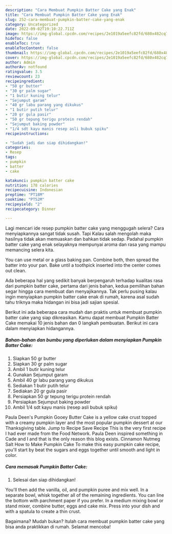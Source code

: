 ```yaml
---
description: "Cara Membuat Pumpkin Batter Cake yang Enak"
title: "Cara Membuat Pumpkin Batter Cake yang Enak"
slug: 252-cara-membuat-pumpkin-batter-cake-yang-enak
category: Uncategorized
date: 2022-09-02T19:10:22.711Z
image: https://img-global.cpcdn.com/recipes/2e1019a5eefc82fd/680x482cq70/pumpkin-batter-cake-foto-resep-utama.jpg
hideToc: false
enableToc: true
enableTocContent: false
thumbnail: https://img-global.cpcdn.com/recipes/2e1019a5eefc82fd/680x482cq70/pumpkin-batter-cake-foto-resep-utama.jpg
cover: https://img-global.cpcdn.com/recipes/2e1019a5eefc82fd/680x482cq70/pumpkin-batter-cake-foto-resep-utama.jpg
author: Admin
authorAv: notfound
ratingvalue: 3.5
reviewcount: 23
recipeingredient:
- "50 gr butter"
- "30 gr palm sugar"
- "1 butir kuning telur"
- "Sejumput garam"
- "40 gr labu parang yang dikukus"
- "1 butir putih telur"
- "20 gr gula pasir"
- "50 gr tepung terigu protein rendah"
- "Sejumput baking powder"
- "1/4 sdt kayu manis resep asli bubuk spiku"
recipeinstructions:

- "Sudah jadi dan siap dihidangkan!"
categories:
- Resep
tags:
- pumpkin
- batter
- cake

katakunci: pumpkin batter cake 
nutrition: 178 calories
recipecuisine: Indonesian
preptime: "PT18M"
cooktime: "PT52M"
recipeyield: "2"
recipecategory: Dinner

---
```



Lagi mencari ide resep pumpkin batter cake yang menggugah selera? Cara menyiapkannya sangat tidak susah. Tapi Kalau salah mengolah maka hasilnya tidak akan memuaskan dan bahkan tidak sedap. Padahal pumpkin batter cake yang enak selayaknya mempunyai aroma dan rasa yang mampu memancing selera kita.


You can use metal or a glass baking pan. Combine both, then spread the batter into your pan. Bake until a toothpick inserted into the center comes out clean.

Ada beberapa hal yang sedikit banyak berpengaruh terhadap kualitas rasa dari pumpkin batter cake, pertama dari jenis bahan, kedua pemilihan bahan segar hingga cara membuat dan menyajikannya. Tak perlu pusing kalau ingin menyiapkan pumpkin batter cake enak di rumah, karena asal sudah tahu triknya maka hidangan ini bisa jadi sajian spesial.


Berikut ini ada beberapa cara mudah dan praktis untuk membuat pumpkin batter cake yang siap dikreasikan. Kamu dapat membuat Pumpkin Batter Cake memakai 10 jenis bahan dan 0 langkah pembuatan. Berikut ini cara dalam menyiapkan hidangannya.

<!--inarticleads1-->

##### Bahan-bahan dan bumbu yang diperlukan dalam menyiapkan Pumpkin Batter Cake:

1. Siapkan 50 gr butter
1. Siapkan 30 gr palm sugar
1. Ambil 1 butir kuning telur
1. Gunakan Sejumput garam
1. Ambil 40 gr labu parang yang dikukus
1. Sediakan 1 butir putih telur
1. Sediakan 20 gr gula pasir
1. Persiapkan 50 gr tepung terigu protein rendah
1. Persiapkan Sejumput baking powder
1. Ambil 1/4 sdt kayu manis (resep asli bubuk spiku)


Paula Deen&#39;s Pumpkin Gooey Butter Cake is a yellow cake crust topped with a creamy pumpkin layer and the most popular pumpkin dessert at our Thanksgiving table. Jump to Recipe Save Recipe This is the very first recipe I had ever made from the Food Network. Paula Deen inspired something in Cade and I and that is the only reason this blog exists. Cinnamon Nutmeg Salt How to Make Pumpkin Cake To make this easy pumpkin cake recipe, you&#39;ll start by beat the sugars and eggs together until smooth and light in color. 

<!--inarticleads2-->

##### Cara memasak Pumpkin Batter Cake:


1. Selesai dan siap dihidangkan!

You&#39;ll then add the vanilla, oil, and pumpkin puree and mix well. In a separate bowl, whisk together all of the remaining ingredients. You can line the bottom with parchment paper if you prefer. In a medium mixing bowl or stand mixer, combine butter, eggs and cake mix. Press into your dish and with a spatula to create a thin crust. 

Bagaimana? Mudah bukan? Itulah cara membuat pumpkin batter cake yang bisa anda praktikkan di rumah. Selamat mencoba!

